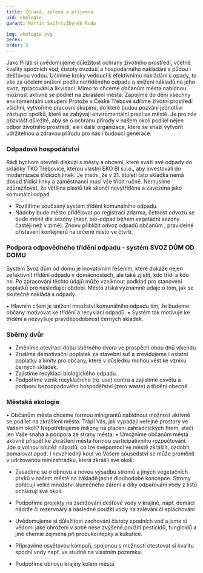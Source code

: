 ```yaml
---
title: Zdravá, zelená a příjemná
uid: ekologie
garant: Martin Saifrt;Zbyněk Ruda

img: ekologie.svg
perex:
order: 3
---
```


Jako Piráti si uvědomujeme důležitost ochrany životního prostředí, včetně kvality spodních vod, čistoty ovzduší a hospodárného nakládání s půdou i dešťovou vodou. Učiníme kroky vedoucí k efektivnímu nakládání s opady, to vše za účelem snížení podílu netříděného odpadu a snížení nákladů na jeho svoz, zpracování a likvidaci. Mimo to chceme občanům města nabídnou možnost aktivně se podílet na zkrášlení města.
Zapojíme do dění všechny enviromentální uskupení
Protože v České Třebové sdílíme životní prostředí všichni, vytvoříme pracovní skupinu, do které budou pozváni jednotliví zástupci spolků, které se zabývají enviromentální prací ve městě.
Je pro nás obzvlášť důležité, aby se o ochranu přírody v našem okolí podílel nejen odbor životního prostředí, ale i další organizace, které se snaží vytvořit udržitelnou a zdravou přírodu pro nás i budoucí generace.



### Odpadové hospodářství

Rádi bychom otevřeli diskuzi s městy a obcemi, které sváží své odpady do skládky TKO Třebovice, kterou vlastní EKO BI s.r.o., aby investovali do modernizace třídících linek. Je tristní, že v 21. století tato skládka nemá dosud třídící linky a zaměstnanci musí vše třídit ručně. Nemusíme zdůrazňovat, že většina plastů tak skončí nevytříděna a zavezena jako komunální odpad.

- Rozšíříme současný systém třídění komunálního odpadu.
- Nádoby bude město přidělovat po registraci zdarma, četnost odvozu se bude měnit dle sezóny (např. bio-odpad během vegetační sezóny častěji než v zimě).
Znovu přiblížit odvoz odpadů občanům , pravidelné přistavení kontejnerů na určené místo ve čtvrti.

### Podpora odpovědného třídění odpadu - systém SVOZ DŮM OD DOMU

Systém Svoz dům od domu je inovativním řešením, které dokáže nejen zefektivnit třídění odpadu v domácnostech, ale také zjistit, kdo třídí a kdo ne. Po zpracování těchto údajů může vzniknout podklad pro stanovení poplatků pro následující období. Město získá významné údaje o tom, jak se skutečně nakládá s odpady.

•	Hlavním cílem je snížení množství komunálního odpadu tím, že budeme občany motivovat ke třídění a recyklaci odpadů.
•	Systém tak motivuje ke třídění a nezvyšuje pravděpodobnost černých skládek.



### Sběrný dvůr

- Změníme otevírací dobu sběrného dvora ve prospěch obou dnů víkendu
- Zrušíme demotivační poplatek za stavební suť a zrevidujeme i ostatní poplatky a limity pro občany, které v důsledku mohou vést ke vzniku černých skládek.
- Zajistíme recyklaci biologického odpadu.  
- Podpoříme vznik recyklačního (re-use) centra a zajistíme osvětu a podporu bezodpadového hospodářství (zero waste) a třídění obecně.

### Městská ekologie

•	Občanům města chceme formou minigrantů nabídnout možnost aktivně se podílet na zkrášlení města. Trápí Vás, jak vypadají veřejné prostory ve Vašem okolí? Nepotřebujeme miliony na placení zahradnických firem, stačí jen Vaše snaha a podpora ze strany města.
•	 Umožníme občanům města aktivně přispět ke zkrášlení města formou participativního rozpočtování. Jde o volnou soutěž nápadů, co lze svépomocí ve městě zkrášlit, ozdobit, pomalovat apod. I nevzhledný kout ve Vašem sousedství se může proměnit v udržovanou minizahrádku, která zkrášlí své okolí.

- Zasadíme se o obnovu a novou výsadbu stromů a jiných vegetačních prvků v našem městě na základě jasné dlouhodobé koncepce. Stromy pohlcují velké množství slunečného záření a díky odpařování vody z listů ochlazují své okolí.

- Podpoříme projekty na zadržování dešťové vody v krajině, např. domácí nádrže či rezervoáry a následné použití vody na zalévání či splachování

- Uvědomujeme si důležitost zachování čistoty spodních vod a jsme si vědomi jaké ohrožení v sobě nese zvýšené použití pesticidů, fungicidů a jiné chemie zejména při produkci řepky a kukuřice.

- Připravíme osvětovou kampaň, spojenou s možností otestovat si kvalitu spodní vody např. ve studně na vlastním pozemku.
- Podpoříme obnovu krajiny kolem města.
